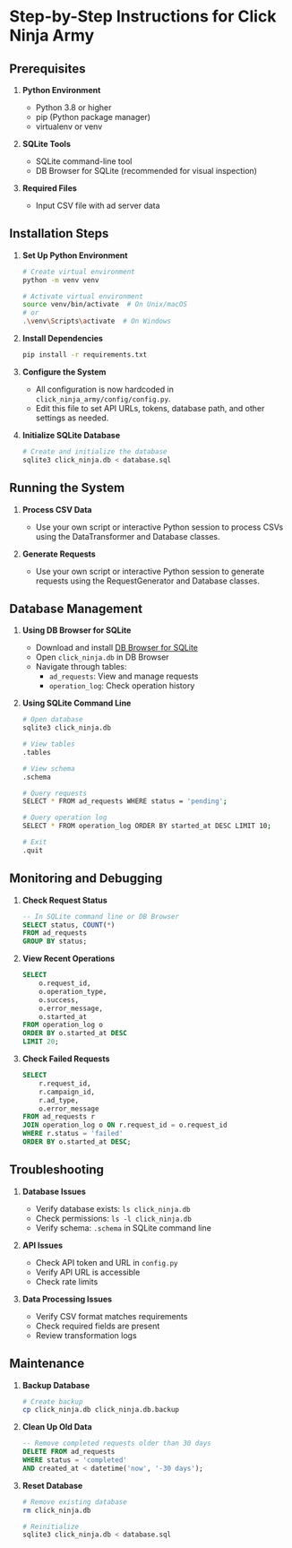 # Step-by-Step Instructions for Click Ninja Army

## Prerequisites

1. **Python Environment**
   - Python 3.8 or higher
   - pip (Python package manager)
   - virtualenv or venv

2. **SQLite Tools**
   - SQLite command-line tool
   - DB Browser for SQLite (recommended for visual inspection)

3. **Required Files**
   - Input CSV file with ad server data

## Installation Steps

1. **Set Up Python Environment**
   ```bash
   # Create virtual environment
   python -m venv venv
   
   # Activate virtual environment
   source venv/bin/activate  # On Unix/macOS
   # or
   .\venv\Scripts\activate  # On Windows
   ```

2. **Install Dependencies**
   ```bash
   pip install -r requirements.txt
   ```

3. **Configure the System**
   - All configuration is now hardcoded in `click_ninja_army/config/config.py`.
   - Edit this file to set API URLs, tokens, database path, and other settings as needed.

4. **Initialize SQLite Database**
   ```bash
   # Create and initialize the database
   sqlite3 click_ninja.db < database.sql
   ```

## Running the System

1. **Process CSV Data**
   - Use your own script or interactive Python session to process CSVs using the DataTransformer and Database classes.

2. **Generate Requests**
   - Use your own script or interactive Python session to generate requests using the RequestGenerator and Database classes.

## Database Management

1. **Using DB Browser for SQLite**
   - Download and install [DB Browser for SQLite](https://sqlitebrowser.org/)
   - Open `click_ninja.db` in DB Browser
   - Navigate through tables:
     - `ad_requests`: View and manage requests
     - `operation_log`: Check operation history

2. **Using SQLite Command Line**
   ```bash
   # Open database
   sqlite3 click_ninja.db
   
   # View tables
   .tables
   
   # View schema
   .schema
   
   # Query requests
   SELECT * FROM ad_requests WHERE status = 'pending';
   
   # Query operation log
   SELECT * FROM operation_log ORDER BY started_at DESC LIMIT 10;
   
   # Exit
   .quit
   ```

## Monitoring and Debugging

1. **Check Request Status**
   ```sql
   -- In SQLite command line or DB Browser
   SELECT status, COUNT(*) 
   FROM ad_requests 
   GROUP BY status;
   ```

2. **View Recent Operations**
   ```sql
   SELECT 
       o.request_id,
       o.operation_type,
       o.success,
       o.error_message,
       o.started_at
   FROM operation_log o
   ORDER BY o.started_at DESC
   LIMIT 20;
   ```

3. **Check Failed Requests**
   ```sql
   SELECT 
       r.request_id,
       r.campaign_id,
       r.ad_type,
       o.error_message
   FROM ad_requests r
   JOIN operation_log o ON r.request_id = o.request_id
   WHERE r.status = 'failed'
   ORDER BY o.started_at DESC;
   ```

## Troubleshooting

1. **Database Issues**
   - Verify database exists: `ls click_ninja.db`
   - Check permissions: `ls -l click_ninja.db`
   - Verify schema: `.schema` in SQLite command line

2. **API Issues**
   - Check API token and URL in `config.py`
   - Verify API URL is accessible
   - Check rate limits

3. **Data Processing Issues**
   - Verify CSV format matches requirements
   - Check required fields are present
   - Review transformation logs

## Maintenance

1. **Backup Database**
   ```bash
   # Create backup
   cp click_ninja.db click_ninja.db.backup
   ```

2. **Clean Up Old Data**
   ```sql
   -- Remove completed requests older than 30 days
   DELETE FROM ad_requests 
   WHERE status = 'completed' 
   AND created_at < datetime('now', '-30 days');
   ```

3. **Reset Database**
   ```bash
   # Remove existing database
   rm click_ninja.db
   
   # Reinitialize
   sqlite3 click_ninja.db < database.sql
   ```